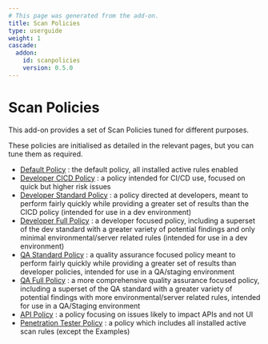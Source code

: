 ```yaml
---
# This page was generated from the add-on.
title: Scan Policies
type: userguide
weight: 1
cascade:
  addon:
    id: scanpolicies
    version: 0.5.0
---
```


# Scan Policies

This add-on provides a set of Scan Policies tuned for different purposes.


These policies are initialised as detailed in the relevant pages, but you can tune them as required.

* [Default Policy](/docs/desktop/addons/scan-policies/policy-default/) : the default policy, all installed active rules enabled
* [Developer CICD Policy](/docs/desktop/addons/scan-policies/policy-dev-cicd/) : a policy intended for CI/CD use, focused on quick but higher risk issues
* [Developer Standard Policy](/docs/desktop/addons/scan-policies/policy-dev-std/) : a policy directed at developers, meant to perform fairly quickly while providing a greater set of results than the CICD policy (intended for use in a dev environment)
* [Developer Full Policy](/docs/desktop/addons/scan-policies/policy-dev-full/) : a developer focused policy, including a superset of the dev standard with a greater variety of potential findings and only minimal environmental/server related rules (intended for use in a dev environment)
* [QA Standard Policy](/docs/desktop/addons/scan-policies/policy-qa-std/) : a quality assurance focused policy meant to perform fairly quickly while providing a greater set of results than developer policies, intended for use in a QA/staging environment
* [QA Full Policy](/docs/desktop/addons/scan-policies/policy-qa-full/) : a more comprehensive quality assurance focused policy, including a superset of the QA standard with a greater variety of potential findings with more environmental/server related rules, intended for use in a QA/Staging environment
* [API Policy](/docs/desktop/addons/scan-policies/policy-api/) : a policy focusing on issues likely to impact APIs and not UI
* [Penetration Tester Policy](/docs/desktop/addons/scan-policies/policy-pentest/) : a policy which includes all installed active scan rules (except the Examples)
